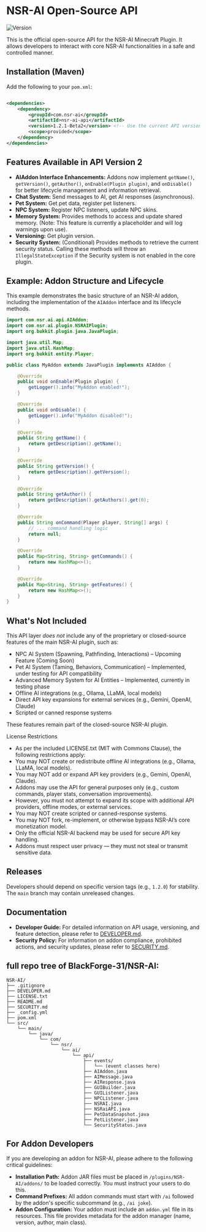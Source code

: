 # NSR-AI Open-Source API

![Version](https://img.shields.io/badge/Version-1.2.1--Beta-blue.svg)

This is the official open-source API for the NSR-AI Minecraft Plugin. It allows developers to interact with core NSR-AI functionalities in a safe and controlled manner.

## Installation (Maven)

Add the following to your `pom.xml`:

```xml

<dependencies>
    <dependency>
        <groupId>com.nsr-ai</groupId>
        <artifactId>nsr-ai-api</artifactId>
        <version>1.2.1-Beta2</version> <!-- Use the current API version -->
        <scope>provided</scope>
    </dependency>
</dependencies>
```

## Features Available in API Version 2

*   **AIAddon Interface Enhancements:** Addons now implement `getName()`, `getVersion()`, `getAuthor()`, `onEnable(Plugin plugin)`, and `onDisable()` for better lifecycle management and information retrieval.
*   **Chat System:** Send messages to AI, get AI responses (asynchronous).
*   **Pet System:** Get pet data, register pet listeners.
*   **NPC System:** Register NPC listeners, update NPC skins.
*   **Memory System:** Provides methods to access and update shared memory. (Note: This feature is currently a placeholder and will log warnings upon use).
*   **Versioning:** Get plugin version.
*   **Security System:** (Conditional) Provides methods to retrieve the current security status. Calling these methods will throw an `IllegalStateException` if the Security system is not enabled in the core plugin.

## Example: Addon Structure and Lifecycle

This example demonstrates the basic structure of an NSR-AI addon, including the implementation of the `AIAddon` interface and its lifecycle methods.

```java
import com.nsr.ai.api.AIAddon;
import com.nsr.ai.plugin.NSRAIPlugin;
import org.bukkit.plugin.java.JavaPlugin;

import java.util.Map;
import java.util.HashMap;
import org.bukkit.entity.Player;

public class MyAddon extends JavaPlugin implements AIAddon {

    @Override
    public void onEnable(Plugin plugin) {
        getLogger().info("MyAddon enabled!");
    }

    @Override
    public void onDisable() {
        getLogger().info("MyAddon disabled!");
    }

    @Override
    public String getName() {
        return getDescription().getName();
    }

    @Override
    public String getVersion() {
        return getDescription().getVersion();
    }

    @Override
    public String getAuthor() {
        return getDescription().getAuthors().get(0);
    }

    @Override
    public String onCommand(Player player, String[] args) {
        // ... command handling logic
        return null;
    }

    @Override
    public Map<String, String> getCommands() {
        return new HashMap<>();
    }

    @Override
    public Map<String, String> getFeatures() {
        return new HashMap<>();
    }
}
```

## What's Not Included

This API layer *does not* include any of the proprietary or closed-source features of the main NSR-AI plugin, such as:

*   NPC AI System (Spawning, Pathfinding, Interactions) – Upcoming Feature (Coming Soon)
*   Pet AI System (Taming, Behaviors, Communication) – Implemented, under testing for API compatibility
*   Advanced Memory System for AI Entities – Implemented, currently in testing phase
*   Offline AI integrations (e.g., Ollama, LLaMA, local models)
*   Direct API key expansions for external services (e.g., Gemini, OpenAI, Claude)
*   Scripted or canned response systems

These features remain part of the closed-source NSR-AI plugin.

License Restrictions

*   As per the included LICENSE.txt (MIT with Commons Clause), the following restrictions apply:
*   You may NOT create or redistribute offline AI integrations (e.g., Ollama, LLaMA, local models).
*   You may NOT add or expand API key providers (e.g., Gemini, OpenAI, Claude).
*   Addons may use the API for general purposes only (e.g., custom commands, player stats, conversation improvements).
*   However, you must not attempt to expand its scope with additional API providers, offline modes, or external services.
*   You may NOT create scripted or canned-response systems.
*   You may NOT fork, re-implement, or otherwise bypass NSR-AI’s core monetization model.
*   Only the official NSR-AI backend may be used for secure API key handling.
*   Addons must respect user privacy — they must not steal or transmit sensitive data.

## Releases

Developers should depend on specific version tags (e.g., `1.2.0`) for stability. The `main` branch may contain unreleased changes.

## Documentation

*   **Developer Guide:** For detailed information on API usage, versioning, and feature detection, please refer to [DEVELOPER.md](DEVELOPER.md).
*   **Security Policy:** For information on addon compliance, prohibited actions, and security updates, please refer to [SECURITY.md](SECURITY.md).

## full repo tree of BlackForge-31/NSR-AI:

```directory tree
NSR-AI/
├── .gitignore
├── DEVELOPER.md
├── LICENSE.txt
├── README.md
├── SECURITY.md
├── _config.yml
├── pom.xml
└── src/
    └── main/
        └── java/
            └── com/
                └── nsr/
                    └── ai/
                        └── api/
                            ├── events/
                            │   └── (event classes here)
                            ├── AIAddon.java
                            ├── AIMessage.java
                            ├── AIResponse.java
                            ├── GUIBuilder.java
                            ├── GUIListener.java
                            ├── NPCListener.java
                            ├── NSRAI.java
                            ├── NSRaiAPI.java
                            ├── PetDataSnapshot.java
                            ├── PetListener.java
                            └── SecurityStatus.java
```

## For Addon Developers

If you are developing an addon for NSR-AI, please adhere to the following critical guidelines:

*   **Installation Path:** Addon JAR files must be placed in `/plugins/NSR-AI/addons/` to be loaded correctly. You must instruct your users to do this.
*   **Command Prefixes:** All addon commands must start with `/ai` followed by the addon's specific subcommand (e.g., `/ai joke`).
*   **Addon Configuration:** Your addon must include an `addon.yml` file in its resources. This file provides metadata for the addon manager (name, version, author, main class).

